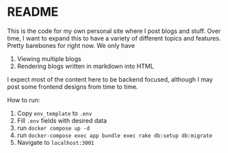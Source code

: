 # README

This is the code for my own personal site where I post blogs and stuff. Over time, I want to expand this to have a variety of different topics and features. Pretty barebones for right now. We only have

1. Viewing multiple blogs
2. Rendering blogs written in markdown into HTML

I expect most of the content here to be backend focused, although I may post some frontend designs from time to time.

How to run:
  1. Copy `env_template` to `.env`
  2. Fill `.env` fields with desired data
  3. run `docker compose up -d`
  4. run `docker-compose exec app bundle exec rake db:setup db:migrate`
  5. Navigate to `localhost:3001`
